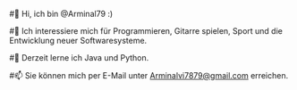 #👋  Hi, ich bin @Arminal79 :)

#👀 Ich interessiere mich für Programmieren, Gitarre spielen, Sport und die Entwicklung neuer Softwaresysteme.

#🌱 Derzeit lerne ich Java und Python.

#📫 Sie können mich per E-Mail unter Arminalvi7879@gmail.com erreichen.
